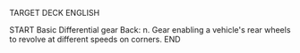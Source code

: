 TARGET DECK
ENGLISH

START
Basic
Differential gear
Back: n. Gear enabling a vehicle's rear wheels to revolve at different speeds on corners.
END
